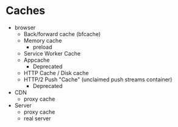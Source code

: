 # Caches

* browser
  * Back/forward cache (bfcache)
  * Memory cache
    * preload
  * Service Worker Cache
  * Appcache
    * Deprecated
  * HTTP Cache / Disk cache
  * HTTP/2 Push "Cache" (unclaimed push streams container)
    * Deprecated
* CDN
  * proxy cache
* Server
  * proxy cache
  * real server
